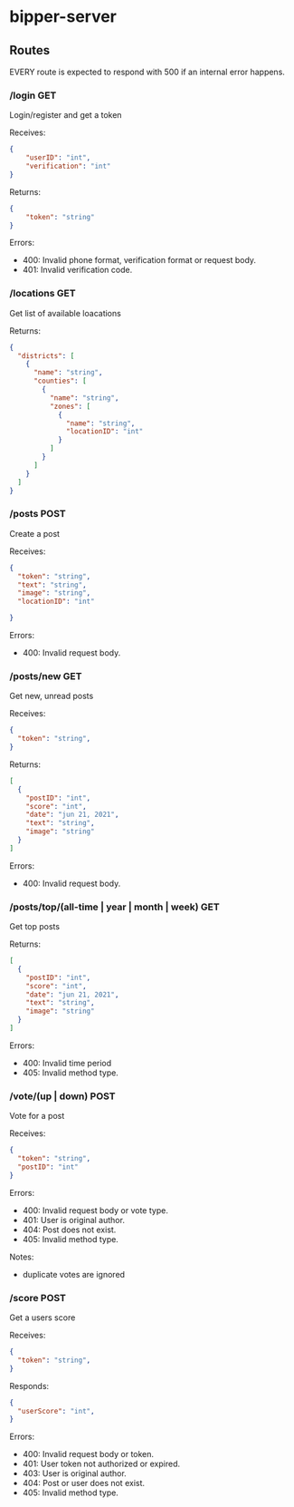 # bipper-server

## Routes

EVERY route is expected to respond with 500 if an internal error happens.

### /login GET 
Login/register and get a token

Receives:
```json
{
	"userID": "int",
	"verification": "int"
}
```
Returns:
```json
{
    "token": "string"
}
```
Errors:
- 400: Invalid phone format, verification format or request body.
- 401: Invalid verification code.

### /locations GET 
Get list of available loacations

Returns:
```json
{
  "districts": [
    {
      "name": "string",
      "counties": [
        {
          "name": "string",
          "zones": [
            {
              "name": "string",
              "locationID": "int"
            }
          ]
        }
      ]
    }
  ]
}
 ```

### /posts POST
Create a post

Receives:
```json
{
  "token": "string",
  "text": "string",
  "image": "string",
  "locationID": "int"

}
 ```
 Errors:
 - 400: Invalid request body.

### /posts/new GET
Get new, unread posts

Receives:
```json
{
  "token": "string",
}
```
Returns:
```json
[
  {
    "postID": "int",
    "score": "int",
    "date": "jun 21, 2021",
    "text": "string",
    "image": "string"
  }
]
```

Errors:
- 400: Invalid request body.

### /posts/top/(all-time | year | month | week) GET
Get top posts

Returns:
```json
[
  {
    "postID": "int",
    "score": "int",
    "date": "jun 21, 2021",
    "text": "string",
    "image": "string"
  }
]
```
Errors:
- 400: Invalid time period
- 405: Invalid method type.
 
### /vote/(up | down) POST
Vote for a post

Receives:
```json
{
  "token": "string",
  "postID": "int"
}
```

Errors: 
- 400: Invalid request body or vote type.
- 401: User is original author.
- 404: Post does not exist.
- 405: Invalid method type.

Notes: 
- duplicate votes are ignored

### /score POST
Get a users score

Receives:
```json
{
  "token": "string",
}
```

Responds:
```json
{
  "userScore": "int",
}
```

Errors: 
- 400: Invalid request body or token.
- 401: User token not authorized or expired.
- 403: User is original author.
- 404: Post or user does not exist.
- 405: Invalid method type.


